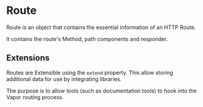 # Route

Route is an object that contains the essential information of an HTTP Route.

It contains the route's Method, path components and responder.

## Extensions

Routes are Extensible using the `extend` property. This allow storing additional data for use by integrating libraries.

The purpose is to allow tools (such as documentation tools) to hook into the Vapor routing process.
